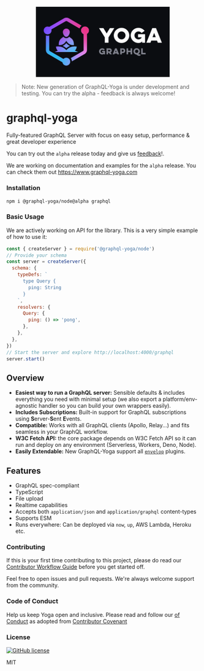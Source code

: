 <p align="center"><img src="./website/public/banner.svg" width="350" /></p>

> Note: New generation of GraphQL-Yoga is under development and testing. You can try the alpha - feedback is always welcome!

# graphql-yoga

Fully-featured GraphQL Server with focus on easy setup, performance & great developer experience

You can try out the `alpha` release today and give us [feedback](https://github.com/dotansimha/graphql-yoga/issues/704)!.

We are working on documentation and examples for the `alpha` release. You can check them out https://www.graphql-yoga.com

### Installation

```shell
npm i @graphql-yoga/node@alpha graphql
```

### Basic Usage

We are actively working on API for the library. This is a very simple example of how to use it:

```js
const { createServer } = require('@graphql-yoga/node')
// Provide your schema
const server = createServer({
  schema: {
    typeDefs: `
      type Query {
        ping: String
      }
    `,
    resolvers: {
      Query: {
        ping: () => 'pong',
      },
    },
  },
})
// Start the server and explore http://localhost:4000/graphql
server.start()
```

## Overview

- **Easiest way to run a GraphQL server:** Sensible defaults & includes everything you need with minimal setup (we also export a platform/env-agnostic handler so you can build your own wrappers easily).
- **Includes Subscriptions:** Built-in support for GraphQL subscriptions using **S**erver-**S**ent **E**vents.
- **Compatible:** Works with all GraphQL clients (Apollo, Relay...) and fits seamless in your GraphQL workflow.
- **W3C Fetch API:** the core package depends on W3C Fetch API so it can run and deploy on any environment (Serverless, Workers, Deno, Node).
- **Easily Extendable:** New GraphQL-Yoga support all [`envelop`](https://www.envelop.dev) plugins.

## Features

- GraphQL spec-compliant
- TypeScript
- File upload
- Realtime capabilities
- Accepts both `application/json` and `application/graphql` content-types
- Supports ESM
- Runs everywhere: Can be deployed via `now`, `up`, AWS Lambda, Heroku etc.

### Contributing

If this is your first time contributing to this project, please do read our [Contributor Workflow Guide](https://github.com/the-guild-org/Stack/blob/master/CONTRIBUTING.md) before you get started off.

Feel free to open issues and pull requests. We're always welcome support from the community.

### Code of Conduct

Help us keep Yoga open and inclusive. Please read and follow our [
of Conduct](https://github.com/the-guild-org/Stack/blob/master/CODE_OF_CONDUCT.md) as adopted from [Contributor Covenant](https://www.contributor-covenant.org/)

### License

[![GitHub license](https://img.shields.io/badge/license-MIT-lightgrey.svg?maxAge=2592000)](https://raw.githubusercontent.com/apollostack/apollo-ios/master/LICENSE)

MIT
